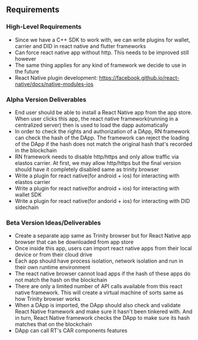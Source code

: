 ## Requirements

### High-Level Requirements
- Since we have a C++ SDK to work with, we can write plugins for wallet, carrier and DID in react native and flutter frameworks 
- Can force react native app without http. This needs to be improved still however
- The same thing applies for any kind of framework we decide to use in the future
- React Native plugin development: https://facebook.github.io/react-native/docs/native-modules-ios 

### Alpha Version Deliverables
- End user should be able to install a React Native app from the app store. When user clicks this app, the react native framework(running in a centralized server) then is used to load the dapp automatically
- In order to check the rights and authorization of a DApp, RN framework can check the hash of the DApp. The framework can reject the loading of the DApp if the hash does not match the original hash that's recorded in the blockchain
- RN framework needs to disable http/https and only allow traffic via elastos carrier. At first, we may allow http/https but the final version should have it completely disabled same as trinity browser 
- Write a plugin for react native(for android + ios) for interacting with elastos carrier
- Write a plugin for react native(for android + ios) for interacting with wallet SDK
- Write a plugin for react native(for andorid + ios) for interacting with DID sidechain

### Beta Version Ideas/Deliverables
- Create a separate app same as Trinity browser but for React Native app browser that can be downloaded from app store
- Once inside this app, users can import react native apps from their local device or from their cloud drive
- Each app should have process isolation, network isolation and run in their own runtime environment
- The react native browser cannot load apps if the hash of these apps do not match the hash on the blockchain
- There are only a limited number of API calls available from this react native framework. This will create a virtual machine of sorts same as how Trinity browser works
- When a DApp is imported, the DApp should also check and validate React Native framework and make sure it hasn't been tinkered with. And in turn, React Native framework checks the DApp to make sure its hash matches that on the blockchain
- DApp can call RT's CAR components features